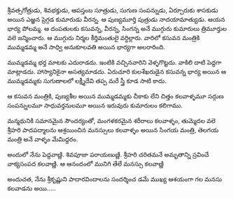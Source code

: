 ﻿శ్రీవత్సగోత్రుడు, శివభక్తుడు, ఆపస్తంబ సూత్రుడు, సుగుణ సంపన్నుడు, ఏర్చూరుకు శాసకుడు అయిన ఎఱ్ఱన ప్రెగ్గడ కుమారుడు వీరన్న. ఆ పుణ్యమూర్తి పుత్రుడు నాదయామాత్యుడు. ఆయన భార్య పోలమ్మ. ఆ దంపతులకు కసువన్న, వీరన్న, సింగన్న అనే ముగ్గురు కుమారులు త్రిమూర్తుల వలె జన్మించారు. ఆ ముగ్గురు నిర్మల కీర్తిమంతులై వర్ధిల్లారు. వారిలో కసువన మంత్రికి ముమ్మడమ్మ అనే సాధ్వి అనుకూలవతి అయిన భార్యగా అలరారింది. 

ముమ్మడమ్మ భర్త మాటకు ఎదురాడదు. ఇంటికి వచ్చినవారిని వెళ్ళగొట్టదు. వాకిలి దాటి పెద్దగా మాట్లాడదు. హాస్యానికైనా అసత్యమాడదు. ఏరుచూరి కులశేఖరుడైన కసువన్న భార్య అయిన ఆ ముమ్మడమ్మకు సుగుణాలలో లక్ష్మీదేవి తప్ప మరే స్త్రీ కూడ సాటి కాదు. 

ఆ కసువన మంత్రికి, పుణ్యశీల అయిన ముమ్మడమ్మకు చీకాకు లేని చిత్తం కలవాళ్ళమూ సద్గుణ సంపన్నులమూ సాధువర్తనులమూ అయిన ఇరువురు కుమారులం కలిగాము. 

మన్మథునికి సమానమైన సౌందర్యంతో, మంగళకరమైన శరీరాలు కలవాళ్ళం, తుమ్మెదల వలె శ్రీహరి పాదపద్మాలను ఆశ్రయించిన మనస్సులు కలవాళ్ళం అయిన సింగయ మంత్రి, తెలగయ మంత్రి అనే వాళ్ళం మేమిద్దరం. 

అందులో నేను పెద్దవాణ్ణి. శివపూజా పరాయణుణ్ణి. శ్రీహరి చరితమనే అమృతాన్ని స్రవించే వాక్యసంపద కలవాణ్ణి. ఆ ఆనందంలో మునిగి తేలే మనస్సు కలవాణ్ణి 

అందుచత, నేను శ్రీకృష్ణుని పాదారవిందాలను సందర్శించ డమే ముఖ్య ఆశయంగా గల మనసు కలవాడను అయి..... 

